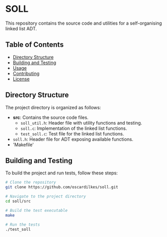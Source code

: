 # SOLL

This repository contains the source code and utilities for a self-organising linked list ADT.
                                           
## Table of Contents

- [Directory Structure](#directory-structure)
- [Building and Testing](#building-and-testing)
- [Usage](#usage)
- [Contributing](#contributing)
- [License](#license)

## Directory Structure

The project directory is organized as follows:

- **src**: Contains the source code files.
  - `soll_util.h`: Header file with utility functions and testing.
  - `soll.c`: Implementation of the linked list functions.
  - `test_soll.c`: Test file for the linked list functions.
- `soll.h`: Header file for ADT exposing available functions.
- 'Makefile'

## Building and Testing

To build the project and run tests, follow these steps:

```bash
# Clone the repository
git clone https://github.com/oscardilkes/soll.git

# Navigate to the project directory
cd soll/src

# Build the test executable
make

# Run the tests
./test_soll
